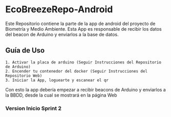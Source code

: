 # EcoBreezeRepo-Android
Este Repositorio contiene la parte de la app de android del proyecto de Biometría y Medio Ambiente. 
Esta App es responsable de recibir los datos del beacon de Arduino y enviarlos a la base de datos.

## Guía de Uso
    1. Activar la placa de arduino (Seguir Instrucciones del Repositorio de Arduino)
    2. Encender tu contenedor del docker (Seguir Instrucciones del Repositorio Web)
    3. Iniciar la App, loguearte y escanear el qr
    
Con esto la app debería empezar a recibir beacons de Arduino y enviarlos a la BBDD, desde la cual se mostrará en la página Web

### Version Inicio Sprint 2